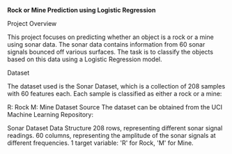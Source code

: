 **Rock or Mine Prediction using Logistic Regression**

Project Overview

This project focuses on predicting whether an object is a rock or a mine using sonar data. The sonar data contains information from 60 sonar signals bounced off various surfaces. The task is to classify the objects based on this data using a Logistic Regression model.

Dataset

The dataset used is the Sonar Dataset, which is a collection of 208 samples with 60 features each. Each sample is classified as either a rock or a mine:

R: Rock
M: Mine
Dataset Source
The dataset can be obtained from the UCI Machine Learning Repository:

Sonar Dataset
Data Structure
208 rows, representing different sonar signal readings.
60 columns, representing the amplitude of the sonar signals at different frequencies.
1 target variable: 'R' for Rock, 'M' for Mine.
